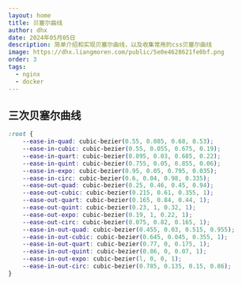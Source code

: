 ```yaml
---
layout: home
title: 贝塞尔曲线
author: dhx
date: 2024年05月05日
description: 简单介绍和实现贝塞尔曲线，以及收集常用的css贝塞尔曲线
image: https://dhx.liangmoren.com/public/5e0e4628621fe0bf.png
order: 3
tags:
  - nginx
  - docker
---
```


## 三次贝塞尔曲线

```css
:root {
	--ease-in-quad: cubic-bezier(0.55, 0.085, 0.68, 0.53);
	--ease-in-cubic: cubic-bezier(0.55, 0.055, 0.675, 0.19);
	--ease-in-quart: cubic-bezier(0.895, 0.03, 0.685, 0.22);
	--ease-in-quint: cubic-bezier(0.755, 0.05, 0.855, 0.06);
	--ease-in-expo: cubic-bezier(0.95, 0.05, 0.795, 0.035);
	--ease-in-circ: cubic-bezier(0.6, 0.04, 0.98, 0.335);
	--ease-out-quad: cubic-bezier(0.25, 0.46, 0.45, 0.94);
	--ease-out-cubic: cubic-bezier(0.215, 0.61, 0.355, 1);
	--ease-out-quart: cubic-bezier(0.165, 0.84, 0.44, 1);
	--ease-out-quint: cubic-bezier(0.23, 1, 0.32, 1);
	--ease-out-expo: cubic-bezier(0.19, 1, 0.22, 1);
	--ease-out-circ: cubic-bezier(0.075, 0.82, 0.165, 1);
	--ease-in-out-quad: cubic-bezier(0.455, 0.03, 0.515, 0.955);
	--ease-in-out-cubic: cubic-bezier(0.645, 0.045, 0.355, 1);
	--ease-in-out-quart: cubic-bezier(0.77, 0, 0.175, 1);
	--ease-in-out-quint: cubic-bezier(0.86, 0, 0.07, 1);
	--ease-in-out-expo: cubic-bezier(l, 0, 0, 1);
	--ease-in-out-circ: cubic-bezier(0.785, 0.135, 0.15, 0.86);
}
```

<NextArticle :nextArticle="next"/>

<script setup>
  import { useData } from 'vitepress';
  import NextArticle from '../component/NextArticle.vue';
  const { frontmatter } = useData();
  const { articles } = useData().theme.value;

  const next = articles.find((item) => item.order === frontmatter.value.order + 1) || {};
</script>
